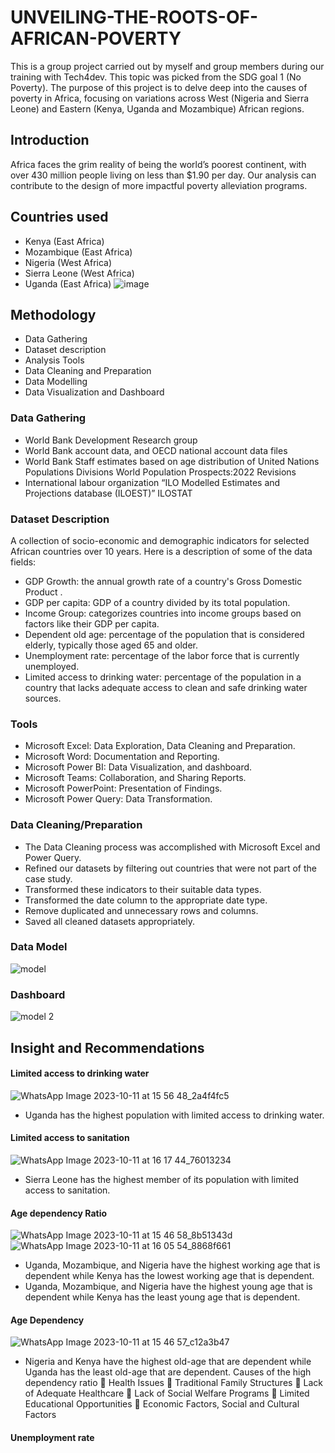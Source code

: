 # UNVEILING-THE-ROOTS-OF-AFRICAN-POVERTY
This is a group project carried out by myself and group members during our training with Tech4dev. This topic was picked from the SDG goal 1 (No Poverty). The purpose of this project is to delve deep into the causes of poverty in Africa, focusing on variations across West (Nigeria and Sierra Leone) and Eastern (Kenya, Uganda and Mozambique) African regions.

## Introduction
Africa faces the grim reality of being the world’s poorest continent, with over 430 million people living on less than $1.90 per day. Our analysis can contribute to the design of more impactful poverty alleviation programs.

## Countries used 
* Kenya (East Africa)            
* Mozambique (East Africa)
* Nigeria (West Africa)
* Sierra Leone (West Africa)
* Uganda (East Africa)   ![image](https://github.com/EmmanuelBlessing95/UNVEILING-THE-ROOTS-OF-AFRICAN-POVERTY/assets/143742946/c9bee6ff-5bf6-4730-a2c4-798a0fe9e400)

## Methodology
* Data Gathering
* Dataset description
* Analysis Tools
* Data Cleaning and Preparation
* Data Modelling
* Data Visualization and Dashboard

### Data Gathering
* World Bank Development Research group
* World Bank account data, and OECD national account data files
* World Bank Staff estimates based on age distribution of United Nations Populations Divisions World Population Prospects:2022 Revisions
* International labour organization “ILO Modelled Estimates and
Projections database (ILOEST)” ILOSTAT

### Dataset Description
A collection of socio-economic and demographic indicators for selected African countries over 10 years. Here is a description of some of the data fields:

* GDP Growth: the annual growth rate of a country's Gross Domestic Product .
* GDP per capita: GDP of a country divided by its total population.
* Income Group: categorizes countries into income groups based on factors like their GDP per capita.
* Dependent old age: percentage of the population that is considered elderly, typically those aged 65 and older.
* Unemployment rate: percentage of the labor force that is currently unemployed.
* Limited access to drinking water: percentage of the population in a country that lacks adequate access to clean
and safe drinking water sources.

### Tools
* Microsoft Excel: Data Exploration, Data Cleaning and Preparation.
* Microsoft Word: Documentation and Reporting.
* Microsoft Power BI: Data Visualization, and dashboard.
* Microsoft Teams: Collaboration, and Sharing Reports.
* Microsoft PowerPoint: Presentation of Findings.
* Microsoft Power Query: Data Transformation.

### Data Cleaning/Preparation
* The Data Cleaning process was accomplished with Microsoft Excel and Power Query.
* Refined our datasets by filtering out countries that were not part of the case study.
* Transformed these indicators to their suitable data types.
* Transformed the date column to the appropriate date type.
* Remove duplicated and unnecessary rows and columns.
* Saved all cleaned datasets appropriately.

### Data Model
![model](https://github.com/EmmanuelBlessing95/UNVEILING-THE-ROOTS-OF-AFRICAN-POVERTY/assets/143742946/b6a90a78-4afb-4601-913d-c7937f5ec421)

### Dashboard
![model 2](https://github.com/EmmanuelBlessing95/UNVEILING-THE-ROOTS-OF-AFRICAN-POVERTY/assets/143742946/46bf0a91-2ccf-466a-9547-8c263369b0c8)

## Insight and Recommendations 
#### Limited access to drinking water
![WhatsApp Image 2023-10-11 at 15 56 48_2a4f4fc5](https://github.com/EmmanuelBlessing95/UNVEILING-THE-ROOTS-OF-AFRICAN-POVERTY/assets/143742946/0bb444bd-541c-43ee-b33d-1d6dc36aa7be)
* Uganda has the highest population with limited access to drinking water.
  
#### Limited access to sanitation 
![WhatsApp Image 2023-10-11 at 16 17 44_76013234](https://github.com/EmmanuelBlessing95/UNVEILING-THE-ROOTS-OF-AFRICAN-POVERTY/assets/143742946/c70d8b6a-18be-40d6-846d-a0f382535dc9)
* Sierra Leone has the highest member of its population with limited access to sanitation.
  
#### Age dependency Ratio
![WhatsApp Image 2023-10-11 at 15 46 58_8b51343d](https://github.com/EmmanuelBlessing95/UNVEILING-THE-ROOTS-OF-AFRICAN-POVERTY/assets/143742946/66034932-1cb5-42cf-ad81-eb4ac5912d70)
![WhatsApp Image 2023-10-11 at 16 05 54_8868f661](https://github.com/EmmanuelBlessing95/UNVEILING-THE-ROOTS-OF-AFRICAN-POVERTY/assets/143742946/81fa702b-c05e-45fd-a771-c1600b30cda7)
* Uganda, Mozambique, and Nigeria have the highest working age that is dependent while Kenya has the lowest working age that is dependent.
* Uganda, Mozambique, and Nigeria have the highest young age that is dependent while Kenya has the least young age that is dependent.

#### Age Dependency
![WhatsApp Image 2023-10-11 at 15 46 57_c12a3b47](https://github.com/EmmanuelBlessing95/UNVEILING-THE-ROOTS-OF-AFRICAN-POVERTY/assets/143742946/dd362188-b25e-4ca7-80d0-fc503178714a)
* Nigeria and Kenya have the highest old-age that are dependent while Uganda has the least old-age that are dependent.
Causes of the high dependency ratio
 Health Issues
 Traditional Family Structures
 Lack of Adequate Healthcare
 Lack of Social Welfare Programs
 Limited Educational Opportunities
 Economic Factors, Social and Cultural Factors

#### Unemployment rate


  


  
  








  
